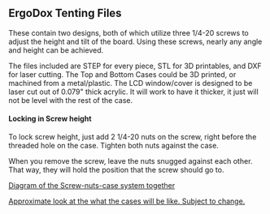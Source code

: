 ## ErgoDox Tenting Files

These contain two designs, both of which utilize three 1/4-20 screws to adjust the height and tilt of the board.
Using these screws, nearly any angle and height can be achieved.

The files included are STEP for every piece, STL for 3D printables, and DXF for laser cutting.
The Top and Bottom Cases could be 3D printed, or machined from a metal/plastic.
The LCD window/cover is designed to be laser cut out of 0.079" thick acrylic.  It will work to have it thicker, it just will not be level with the rest of the case.

#### Locking in Screw height

To lock screw height, just add 2 1/4-20 nuts on the screw, right before the threaded hole on the case.  Tighten both nuts against the case.

When you remove the screw, leave the nuts snugged against each other.  That way, they will hold the position that the screw should go to.

[Diagram of the Screw-nuts-case system together](http://i.imgur.com/7FtCnVR.jpg)

[Approximate look at the what the cases will be like.  Subject to change.](http://imgur.com/a/zDdpQ)
